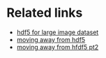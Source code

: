 # Related links

* [hdf5 for large image dataset](https://blade6570.github.io/soumyatripathy/hdf5_blog.html)
* [moving away from hdf5](https://cyrille.rossant.net/moving-away-hdf5/)
* [moving away from hfdf5 pt2](https://cyrille.rossant.net/should-you-use-hdf5/)